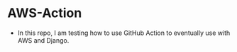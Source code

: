 # AWS-Action
- In this repo, I am testing how to use GitHub Action to eventually use with AWS and Django.
